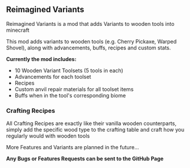 ## Reimagined Variants 
Reimagined Variants is a mod that adds Variants to wooden tools into minecraft

This mod adds variants to wooden tools (e.g. Cherry Pickaxe, Warped Shovel), along with advancements, buffs, recipes and custom stats. 

**Currently the mod includes:**
- 10 Wooden Variant Toolsets (5 tools in each)
- Advancements for each toolset
- Recipes
- Custom anvil repair materials for all toolset items
- Buffs when in the tool's corresponding biome 

### Crafting Recipes
All Crafting Recipes are exactly like their vanilla wooden counterparts, simply add the specific wood type to the crafting table and craft how you regularly would with wooden tools 




More Features and Variants are planned in the future...

**Any Bugs or Features Requests can be sent to the GitHub Page**
